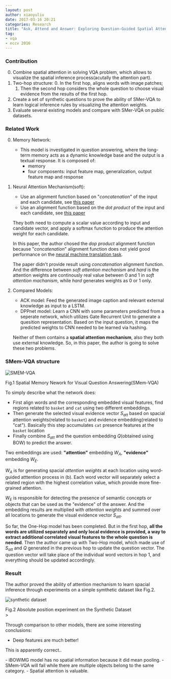 ```yaml
---
layout: post
author: xiaoyuliu
date: 2017-03-16 20:21
categories: Research
title: "Ask, Attend and Answer: Exploring Question-Guided Spatial Attention for Visual Question Answering - Notes"
tag:
- vqa
- eccv 2016
---
```


### Contribution

0. Combine spatial attention in solving VQA problem, which allows to visualize the spatial inference process(acutally the attention part).
1. Two-hop structure: 
    0. In the first hop, aligns words with image patches; 
    1. Then the second hop considers the whole question to choose visual evidence from the results of the first hop.
2. Create a set of synthetic questions to prove the ability of SMer-VQA to learn logical inference rules by visualizing the attention weights.
3. Evaluate several existing models and compare with SMer-VQA on public datasets.


### Related Work

0. Memory Network:
    - This model is investigated in question answering, where the long-term memory acts as a dynamic knowledge base and the output is a textual response. It is composed of:
        - memory
        - four composents: input feature map, generalization, output feature map and response

1. Neural Attention Mechanism(soft):
    - Use an alignment function based on "*concatenation*" of the input and each candidate, see [this paper](https://arxiv.org/abs/1508.04025)
    - Use an alignment function based on the *dot product* of the input and each candidate, see [this paper](https://arxiv.org/abs/1503.08895)

    They both need to compute a scalar value according to input and candidate vector, and apply a softmax function to produce the attention weight for each candidate.

    In this paper, the author chosed the *dop product* alignment function because "*concatenation*" alignment function does not yield good performance on the [neural machine translation task](https://arxiv.org/abs/1508.04025). 

    The paper didn't provide result using *concatenation* alignment function. And the difference between *soft attention mechanism* and *hard* is the attention weights are continously real value between 0 and 1 in *soft attention machanism*, while *hard* generates weights as 0 or 1 only.

2. Compared Models:

    - ACK model: Feed the generated image caption and relevant external knowledge as input to a LSTM.
    - DPPnet model: Learn a CNN with some parameters predicted from a seperate network, which utilizes Gate Recurrent Unit to generate a quesition representation. Based on the input question, it maps the predicted weights to CNN needed to be learned via hashing.

    Neither of them contains a **spatial attention mechanism**, also they both use external knowledge. So, in this paper, the author is going to solve these two problems.


### SMem-VQA structure

![SMEM-VQA](https://cl.ly/3c0h1m1l1O1L/Image%202017-03-21%20at%202.18.51%20PM.png)
<figcaption class="caption">Fig.1 Spatial Memory Nework for Visual Question Answering(SMem-VQA)</figcaption>

To simply describe what the network does: 

- First align words and the corresponding embedded visual features, find regions related to `basket` and `cat` using two different embeddings. 
- Then generate the selected visual evidence vector $S_{att}$ based on spacial attention weights(related to `basket`) and evidence embedding(related to "cat"). Basically this step accumulates `cat` presence features at the `basket` location
- Finally combine $S_{att}$ and the question embedding $Q$(obtained using BOW) to predict the answer. 

Two embeddings are used: **"attention"** embedding $W_A$, **"evidence"** embedding $W_E$. 

$W_A$ is for generating spacial _attention weights_ at each location using word-guided atttention process in (b). Each word vector will separately select a related region with the highest correlation value, which provide more fine-grained attention. 

$W_E$ is responsible for detecting the presence of semantic concepts or objects that can be used as the "evidence" of the answer. And the embedding results are multiplied with *attention weights* and summed over all locations to generate the visual evidence vector $S_{att}$.

So far, the One-Hop model has been completed. But in the first hop, **all the words are utilized separately and only local evidence is provided, a way to extract additional correlated visual features to the whole question is needed**. Then the author came up with Two-Hop model, which made use of $S_{att}$ and $Q$ generated in the previous hop to update the question vector. The question vector will take place of the individual word vectors in hop 1, and everything should be updated accordingly.

### Result

The author proved the ability of attention mechanism to learn spacial inference through experiments on a simple symthetic dataset like Fig.2.

![synthetic dataset](https://cl.ly/2J3h292n2R1X/Image%202017-03-21%20at%204.43.40%20PM.png)
<figcaption class="caption">Fig.2 Absolute position experiment on the Synthetic Dataset</figcaption>>

Through comparison to other models, there are some interesting conclusions:
    
- Deep features are much better!
<div class="spoiler"><p>This is apparently correct..</p></div>
- iBOWIMG model has no spatial information because it did mean pooling.
- SMem-VQA will fail while there are multiple objects belong to the same category.
- Spatial attention is valuable.




